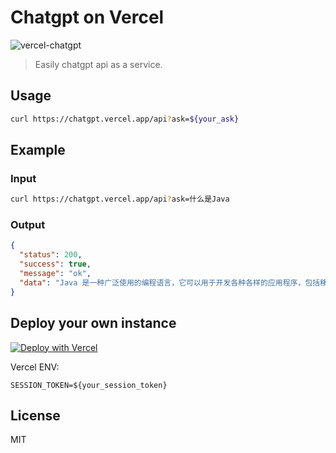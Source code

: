 # Chatgpt on Vercel

![vercel-chatgpt](https://vercelbadge.vercel.app/api/hocgin/chatgpt)

> Easily chatgpt api as a service.

## Usage

```bash
curl https://chatgpt.vercel.app/api?ask=${your_ask}
```

## Example

### Input

```bash
curl https://chatgpt.vercel.app/api?ask=什么是Java
```

### Output

```json
{
  "status": 200,
  "success": true,
  "message": "ok",
  "data": "Java 是一种广泛使用的编程语言，它可以用于开发各种各样的应用程序，包括移动应用、企业级应用和 Web 应用程序。Java 是一种面向对象的语言，它拥有丰富的类库和工具，可以帮助开发人员更快速地开发应用程序。Java 是跨平台的，这意味着可以在多种操作系统上运行，包括 Windows、macOS 和 Linux 等。Java 程序通常使用一个独立的 Java 虚拟机来执行，这样就可以保证程序在不同平台上的一致性"
}
```

## Deploy your own instance

[![Deploy with Vercel](https://vercel.com/button)](https://vercel.com/new/clone?repository-url=https://github.com/hocgin/vercel-chatgpt)

Vercel ENV:

```env
SESSION_TOKEN=${your_session_token}
```

## License

MIT 